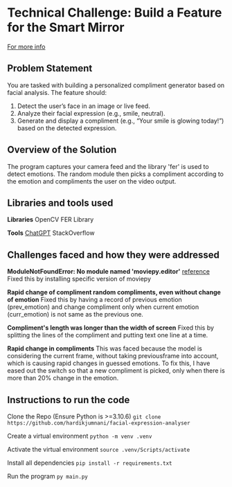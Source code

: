 # Technical Challenge: Build a Feature for the Smart Mirror

[For more info](https://docs.google.com/document/d/1V6fS0x77ThQfvjP7TFSBcTVrIYgCKFowFTQO0VWNbeM/edit?tab=t.0#heading=h.vx7skgheux9k)

## Problem Statement
You are tasked with building a personalized compliment generator based on facial analysis. The feature should:
1. Detect the user’s face in an image or live feed.
2. Analyze their facial expression (e.g., smile, neutral).
3. Generate and display a compliment (e.g., “Your smile is glowing today!”) based on the detected expression.

## Overview of the Solution
The program captures your camera feed and the library 'fer' is used to detect emotions. The random module then picks a compliment according to the emotion and compliments the user on the video output.

## Libraries and tools used
**Libraries**
OpenCV
FER Library

**Tools**
[ChatGPT](https://chatgpt.com/share/67592122-6a88-8013-b563-d57f5a1af674)
StackOverflow


## Challenges faced and how they were addressed
**ModuleNotFoundError: No module named 'moviepy.editor'**
[reference](https://stackoverflow.com/questions/41923492/cant-import-moviepy-editor)
Fixed this by installing specific version of moviepy

**Rapid change of compliment random compliments, even without change of emotion**
Fixed this by having a record of previous emotion (prev_emotion) and change compliment only when current emotion (curr_emotion) is not same as the previous one.

**Compliment's length was longer than the width of screen**
Fixed this by splitting the lines of the compliment and putting text one line at a time.

**Rapid change in compliments**
This was faced because the model is considering the current frame, without taking previousframe into account, which is causing rapid changes in guessed emotions. To fix this, I have eased out the switch so that a new compliment is picked, only when there is more than 20% change in the emotion.


## Instructions to run the code
Clone the Repo (Ensure Python is >=3.10.6)
`git clone https://github.com/hardikjumnani/facial-expression-analyser`

Create a virtual environment
`python -m venv .venv`

Activate the virtual environment
`source .venv/Scripts/activate`

Install all dependencies
`pip install -r requirements.txt`

Run the program
`py main.py`